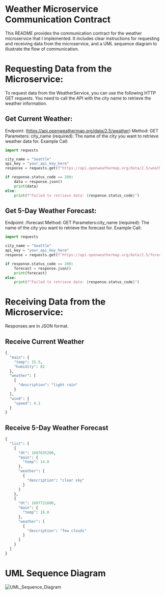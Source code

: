 # Weather Microservice Communication Contract
This README provides the communication contract for the weather microservice that I implemented. It includes clear instructions for requesting and receiving data from the microservice, and a UML sequence diagram to illustrate the flow of communication.

# Requesting Data from the Microservice:
To request data from the WeatherService, you can use the following HTTP GET requests. You need to call the API with the city name to retrieve the weather information.

## Get Current Weather:

Endpoint: (https://api.openweathermap.org/data/2.5/weather)
Method: GET
Parameters: city_name (required): The name of the city you want to retrieve weather data for.
Example Call:
```python
import requests

city_name = "Seattle"
api_key = "your_api_key_here"
response = requests.get(f"https://api.openweathermap.org/data/2.5/weather?q={city_name}&appid={api_key}")

if response.status_code == 200:
    data = response.json()
    print(data)
else:
    print(f"Failed to retrieve data: {response.status_code}")
```

## Get 5-Day Weather Forecast:

Endpoint: /forecast
Method: GET
Parameters:city_name (required): The name of the city you want to retrieve the forecast for.
Example Call:
```python 
import requests

city_name = "Seattle"
api_key = "your_api_key_here"
response = requests.get(f"https://api.openweathermap.org/data/2.5/forecast?q={city_name}&appid={api_key}")

if response.status_code == 200:
    forecast = response.json()
    print(forecast)
else:
    print(f"Failed to retrieve data: {response.status_code}")
```
# Receiving Data from the Microservice:

Responses are in JSON format. 

## Receive Current Weather 
```python
{
  "main": {
    "temp": 15.5,
    "humidity": 82
  },
  "weather": [
    {
      "description": "light rain"
    }
  ],
  "wind": {
    "speed": 4.1
  }
}
```

## Receive 5-Day Weather Forecast 
```python
{
  "list": [
    {
      "dt": 1697635200,
      "main": {
        "temp": 14.0
      },
      "weather": [
        {
          "description": "clear sky"
        }
      ]
    },
    {
      "dt": 1697721600,
      "main": {
        "temp": 16.0
      },
      "weather": [
        {
          "description": "few clouds"
        }
      ]
    }
  ]
}
```

# UML Sequence Diagram
![UML_Sequence_Diagram](https://github.com/user-attachments/assets/d4d4bcf2-92a5-4bb0-83a9-6746571b08b7)

